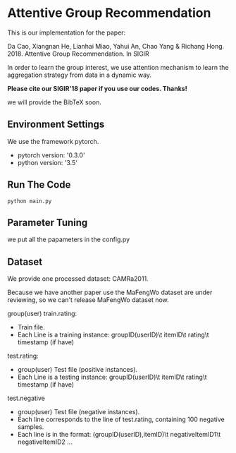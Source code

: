 # Attentive Group Recommendation

This is our implementation for the paper:

Da Cao, Xiangnan He, Lianhai Miao, Yahui An, Chao Yang & Richang Hong. 2018. Attentive Group Recommendation. In SIGIR

In order to learn the group interest, we use attention mechanism to learn the aggregation strategy from data in a dynamic way.

**Please cite our SIGIR'18 paper if you use our codes. Thanks!** 

we will provide the BibTeX soon.


## Environment Settings
We use the framework pytorch. 
- pytorch version:  '0.3.0'
- python version: '3.5'

## Run The Code

```
python main.py
```

## Parameter Tuning

we put all the papameters in the config.py

## Dataset

We provide one processed dataset: CAMRa2011. 

Because we have another paper use the MaFengWo dataset are under reviewing, so we can't release MaFengWo dataset now.

group(user) train.rating:

* Train file.
* Each Line is a training instance: groupID(userID)\t itemID\t rating\t timestamp (if have)

test.rating:

* group(user) Test file (positive instances).
* Each Line is a testing instance: groupID(userID)\t itemID\t rating\t timestamp (if have)

test.negative

* group(user) Test file (negative instances).
* Each line corresponds to the line of test.rating, containing 100 negative samples.
* Each line is in the format: (groupID(userID),itemID)\t negativeItemID1\t negativeItemID2 ...
